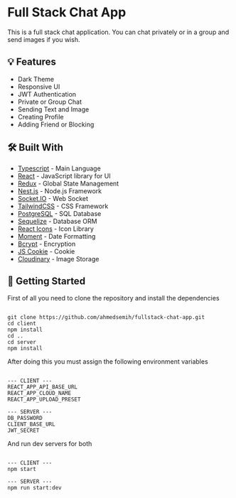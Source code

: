 
# Full Stack Chat App

This is a full stack chat application. You can chat privately or in a group and send images if you wish.

## :bulb: Features

- Dark Theme
- Responsive UI
- JWT Authentication
- Private or Group Chat
- Sending Text and Image
- Creating Profile
- Adding Friend or Blocking

## :hammer_and_wrench: Built With

- [Typescript](https://www.typescriptlang.org/) - Main Language
- [React](https://reactjs.org/) - JavaScript library for UI
- [Redux](https://redux-toolkit.js.org/) - Global State Management
- [Nest.js](https://nestjs.com/) - Node.js Framework
- [Socket.IO](https://socket.io/) - Web Socket
- [TailwindCSS](https://tailwindcss.com/) - CSS Framework
- [PostgreSQL](https://www.postgresql.org/) - SQL Database
- [Sequelize](https://sequelize.org/) - Database ORM
- [React Icons](https://react-icons.github.io/react-icons/) - Icon Library
- [Moment](https://momentjs.com/) - Date Formatting
- [Bcrypt](https://www.npmjs.com/package/bcryptjs) - Encryption
- [JS Cookie](https://www.npmjs.com/package/js-cookie) - Cookie
- [Cloudinary](https://www.cloudinary.com/) - Image Storage

## :triangular_flag_on_post: Getting Started

First of all you need to clone the repository and install the dependencies

```shell

git clone https://github.com/ahmedsemih/fullstack-chat-app.git
cd client
npm install
cd ..
cd server
npm install

```

After doing this you must assign the following environment variables

```shell

--- CLIENT ---
REACT_APP_API_BASE_URL
REACT_APP_CLOUD_NAME
REACT_APP_UPLOAD_PRESET

--- SERVER ---
DB_PASSWORD
CLIENT_BASE_URL
JWT_SECRET

```

And run dev servers for both

```shell

--- CLIENT ---
npm start

--- SERVER ---
npm run start:dev

```
